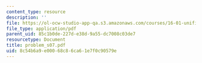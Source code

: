 ```yaml
---
content_type: resource
description: ''
file: https://ol-ocw-studio-app-qa.s3.amazonaws.com/courses/16-01-unified-engineering-i-ii-iii-iv-fall-2005-spring-2006/8c54b6a9e00068c86ca61e7f0c90579e_problem_s07.pdf
file_type: application/pdf
parent_uid: 85c1b0de-227d-e38d-9a55-dc7008c03de7
resourcetype: Document
title: problem_s07.pdf
uid: 8c54b6a9-e000-68c8-6ca6-1e7f0c90579e
---
```

